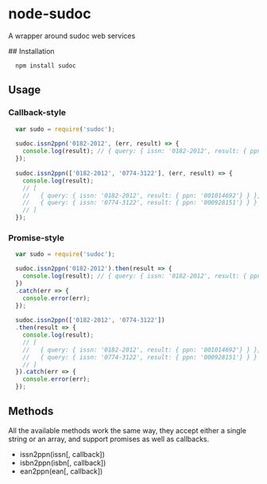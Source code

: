 # node-sudoc
A wrapper around sudoc web services

## Installation
```shell
  npm install sudoc
```

## Usage

### Callback-style
```javascript
  var sudo = require('sudoc');
  
  sudoc.issn2ppn('0182-2012', (err, result) => {
    console.log(result); // { query: { issn: '0182-2012', result: { ppn: '001014692' } } }
  });
  
  sudoc.issn2ppn(['0182-2012', '0774-3122'], (err, result) => {
    console.log(result);
    // [
    //   { query: { issn: '0182-2012', result: { ppn: '001014692'} } },
    //   { query: { issn: '0774-3122', result: { ppn: '000928151'} } }
    // ]
  });
```

### Promise-style
```javascript
  var sudo = require('sudoc');

  sudoc.issn2ppn('0182-2012').then(result => {
    console.log(result); // { query: { issn: '0182-2012', result: { ppn: '001014692' } } }
  })
  .catch(err => {
    console.error(err);
  });
  
  sudoc.issn2ppn(['0182-2012', '0774-3122'])
  .then(result => {
    console.log(result);
    // [
    //   { query: { issn: '0182-2012', result: { ppn: '001014692'} } },
    //   { query: { issn: '0774-3122', result: { ppn: '000928151'} } }
    // ]
  }).catch(err => {
    console.error(err);
  });
```

## Methods
All the available methods work the same way, they accept either a single string or an array, and support promises as well as callbacks.

- issn2ppn(issn[, callback])
- isbn2ppn(isbn[, callback])
- ean2ppn(ean[, callback])
